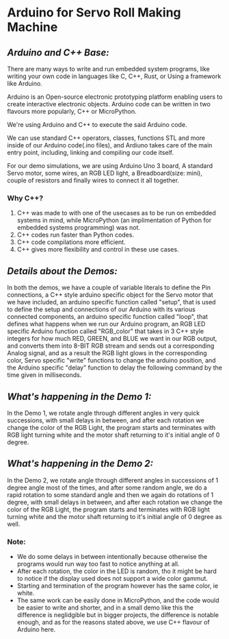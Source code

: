 # **Arduino for Servo Roll Making Machine**

## *Arduino and C++ Base:*

There are many ways to write and run embedded system programs, like writing your own code in languages like C, C++, Rust, or Using a framework like Arduino.

Arduino is an Open-source electronic prototyping platform enabling users to create interactive electronic objects.
Arduino code can be written in two flavours more popularly, C++ or MicroPython.

We're using Arduino and C++ to execute the said Arduino code. 

We can use standard C++ operators, classes, functions STL and more inside of our Arduino code(.ino files), and Ardiuno takes care of the main entry point, including, linking and compiling our code itself.

For our demo simulations, we are using Arduino Uno 3 board, A standard Servo motor, some wires, an RGB LED light, a Breadboard(size: mini), couple of resistors and finally wires to connect it all together.

### **Why C++?**
1. C++ was made to with one of the usecases as to be run on embedded systems in mind, while MicroPython (an implimentation of Python for embedded systems programming) was not.
2. C++ codes run faster than Python codes.
3. C++ code compilations more efficient.
4. C++ gives more flexibility and control in these use cases.

## *Details about the Demos:*
In both the demos, we have a couple of variable literals to define the Pin connections, a C++ style arduino specific object for the Servo motor that we have included, an arduino specific function called "setup", that is used to define the setup and connections of our Arduino with its various connected components, an arduino specific function called "loop", that defines what happens when we run our Arduino program, an RGB LED specific Arduino function called "RGB_color" that takes in 3 C++ style integers for how much RED, GREEN, and BLUE we want in our RGB output, and converts them into 8-BIT RGB stream and sends out a corresponding Analog signal, and as a result the RGB light glows in the corresponding color, Servo specific "write" functions to change the arduino position, and the Arduino specific "delay" function to delay the following command by the time given in milliseconds.

## *What's happening in the Demo 1:*
In the Demo 1, we rotate angle through different angles in very quick successions, with small delays in between, and after each rotation we change the color of the RGB Light, the program starts and terminates with RGB light turning white and the motor shaft returning to it's initial angle of 0 degree.

## *What's happening in the Demo 2:*
In the Demo 2, we rotate angle through different angles in successions of 1 degree angle most of the times, and after some random angle, we do a rapid rotation to some standard angle and then we again do rotations of 1 degree, with small delays in between, and after each rotation we change the color of the RGB Light, the program starts and terminates with RGB light turning white and the motor shaft returning to it's initial angle of 0 degree as well.

### **Note:**
- We do some delays in between intentionally because otherwise the programs would run way too fast to notice anything at all.
- After each rotation, the color in the LED is random, tho it might be hard to notice if the display used does not support a wide color gammut.
- Starting and termination of the program however has the same color, ie white. 
- The same work can be easily done in MicroPython, and the code would be easier to write and shorter, and in a small demo like this the difference is neglidgible but in bigger projects, the difference is notable enough, and as for the reasons stated above, we use C++ flavour of Arduino here.

